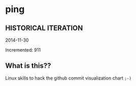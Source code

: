 # ping

## HISTORICAL ITERATION
2014-11-30

Incremented: 911

## What is this?? 
Linux skills to hack the github commit visualization chart `;-)`
